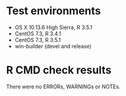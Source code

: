 # Test environments

- OS X 10.13.6 High Sierra, R 3.5.1
- CentOS 7.3, R 3.4.1
- CentOS 7.3, R 3.5.1
- win-builder (devel and release)

# R CMD check results

There were no ERRORs, WARNINGs or NOTEs.
